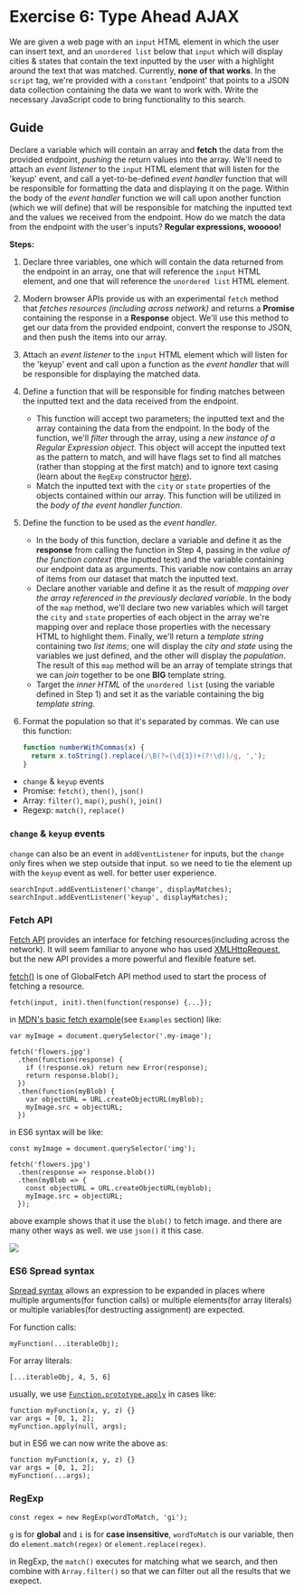# Exercise 6: Type Ahead AJAX

We are given a web page with an `input` HTML element in which the user can insert
  text, and an `unordered list` below that `input` which will display cities & states
  that contain the text inputted by the user with a highlight around the text that
  was matched. Currently, **none of that works**. In the `script` tag, we're provided with 
  a `constant` 'endpoint' that points to a JSON data collection containing the data we want 
  to work with. Write the necessary JavaScript code to bring functionality to this search.

## Guide

Declare a variable which will contain an array and **fetch** the data from the provided endpoint,
  _pushing_ the return values into the array. We'll need to attach an _event listener_ to the
  `input` HTML element that will listen for the 'keyup' event, and call a yet-to-be-defined
  _event handler_ function that will be responsible for formatting the data and displaying it
  on the page. Within the body of the _event handler_ function we will call upon another
  function (which we will define) that will be responsible for matching the inputted text 
  and the values we received from the endpoint. How do we match the data from the endpoint with
  the user's inputs? **Regular expressions, wooooo!**

**Steps:**

1. Declare three variables, one which will contain the data returned from the endpoint in an
  array, one that will reference the `input` HTML element, and one that will reference the
  `unordered list` HTML element.

2. Modern browser APIs provide us with an experimental `fetch` method that _fetches resources 
  (including across network)_ and returns a **Promise** containing the response in a **Response**
  object. We'll use this method to get our data from the provided endpoint, convert the response
  to JSON, and then push the items into our array.

3. Attach an _event listener_ to the `input` HTML element which will listen for the 'keyup' event
  and call upon a function as the _event handler_ that will be responsible for displaying
  the matched data.

4. Define a function that will be responsible for finding matches between the inputted text
  and the data received from the endpoint. 
    - This function will accept two parameters; the inputted text and the array containing the 
    data from the endpoint. In the body of the function, we'll _filter_ through the array, using a 
    _new instance of a Regular Expression object_. This object will accept the inputted text 
    as the pattern to match, and will have flags set to find all matches (rather than stopping 
    at the first match) and to ignore text casing (learn about the `RegExp` constructor 
  [here](https://developer.mozilla.org/en-US/docs/Web/JavaScript/Reference/Global_Objects/RegExp)).
    - Match the inputted text with the `city` or `state` properties of the objects contained within
    our array. This function will be utilized in the _body of the event handler function_.

5. Define the function to be used as the _event handler_.
    - In the body of this function, declare a variable and define it as the **response** from 
    calling the function in Step 4, passing in the _value of the function context_ (the 
    inputted text) and the variable containing our endpoint data as arguments. This variable 
    now contains an array of items from our dataset that match the inputted text. 
    - Declare another variable and define it as the result of _mapping over the array
    referenced in the previously declared variable_. In the body of the `map` method, we'll 
    declare two new variables which will target the `city` and `state` properties of each 
    object in the array we're mapping over and replace those properties with the necessary
    HTML to highlight them. Finally, we'll return  a _template string_ containing two _list items_; 
    one will display the _city and state_ using the variables we just defined, and the 
    other will display the _population_. The result of this `map` method will be an array 
    of template strings that we can _join_ together to be one **BIG** template string.
    - Target the _inner HTML_ of the `unordered list` (using the variable defined in Step 1) and
    set it as the variable containing the big _template string_.
6. Format the population so that it's separated by commas. We can use this function:

    ```JavaScript
    function numberWithCommas(x) {
      return x.toString().replace(/\B(?=(\d{3})+(?!\d))/g, ',');
    }
    ```


- `change` & `keyup` events
- Promise: `fetch()`, `then()`, `json()`
- Array: `filter()`, `map()`, `push()`, `join()`
- Regexp: `match()`, `replace()`

### `change` & `keyup` events

`change` can also be an event in `addEventListener` for inputs, but the `change` only fires when we step outside that input. so we need to tie the element up with the `keyup` event as well. for better user experience.

```
searchInput.addEventListener('change', displayMatches);
searchInput.addEventListener('keyup', displayMatches);
```

### Fetch API

[Fetch API](https://developer.mozilla.org/en-US/docs/Web/API/Fetch_API) provides an interface for fetching resources(including across the network). It will seem familiar to anyone who has used [XMLHttpRequest](https://developer.mozilla.org/en-US/docs/Web/API/XMLHttpRequest), but the new API provides a more powerful and flexible feature set.

[fetch()](https://developer.mozilla.org/en-US/docs/Web/API/WindowOrWorkerGlobalScope/fetch) is one of GlobalFetch API method used to start the process of fetching a resource.

```
fetch(input, init).then(function(response) {...});
```

in [MDN's basic fetch example](https://developer.mozilla.org/en-US/docs/Web/API/GlobalFetch)(see `Examples` section) like:

```
var myImage = document.querySelector('.my-image');

fetch('flowers.jpg')
  .then(function(response) {
    if (!response.ok) return new Error(response);
    return response.blob();
  })
  .then(function(myBlob) {
    var objectURL = URL.createObjectURL(myBlob);
    myImage.src = objectURL;
  })
```

in ES6 syntax will be like:

```
const myImage = document.querySelector('img');

fetch('flowers.jpg')
  .then(response => response.blob())
  .then(myBlob => {
    const objectURL = URL.createObjectURL(myblob);
    myImage.src = objectURL;
  });
```

above example shows that it use the `blob()` to fetch image. and there are many other ways as well. we use `json()` it this case.

![](images/06_console.png)

### ES6 Spread syntax

[Spread syntax](https://developer.mozilla.org/en-US/docs/Web/JavaScript/Reference/Operators/Spread_operator) allows an expression to be expanded in places where multiple arguments(for function calls) or multiple elements(for array literals) or multiple variables(for destructing assignment) are expected.

For function calls:

```
myFunction(...iterableObj);
```

For array literals:

```
[...iterableObj, 4, 5, 6]
```

usually, we use [`Function.prototype.apply`](https://developer.mozilla.org/en-US/docs/Web/JavaScript/Reference/Global_Objects/Function/apply) in cases like:

```
function myFunction(x, y, z) {}
var args = [0, 1, 2];
myFunction.apply(null, args);
```

but in ES6 we can now write the above as:

```
function myFunction(x, y, z) {}
var args = [0, 1, 2];
myFunction(...args);
```

### RegExp

```
const regex = new RegExp(wordToMatch, 'gi');
```

`g` is for **global** and `i` is for **case insensitive**,
  `wordToMatch` is our variable, then do `element.match(regex)` or `element.replace(regex)`.

in RegExp, the `match()` executes for matching what we search, and then combine with `Array.filter()` so that we can filter out all the results that we exepect.

